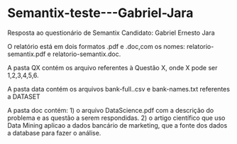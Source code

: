 # Semantix-teste---Gabriel-Jara

Resposta ao questionário de Semantix
Candidato: Gabriel Ernesto Jara

O relatório está em dois formatos .pdf e .doc,com os nomes: relatorio-semantix.pdf e relatorio-semantix.doc.

A pasta QX contém os arquivo referentes à Questão X, onde X pode ser 1,2,3,4,5,6.

A pasta data contém os arquivos bank-full..csv e bank-names.txt referentes a DATASET

A pasta doc contém: 1) o arquivo DataScience.pdf com a descrição do problema e as questão a serem respondidas. 2) o artigo científico que uso Data Mining aplicao a dados bancário de marketing, que a fonte dos dados a database para fazer o análise.
